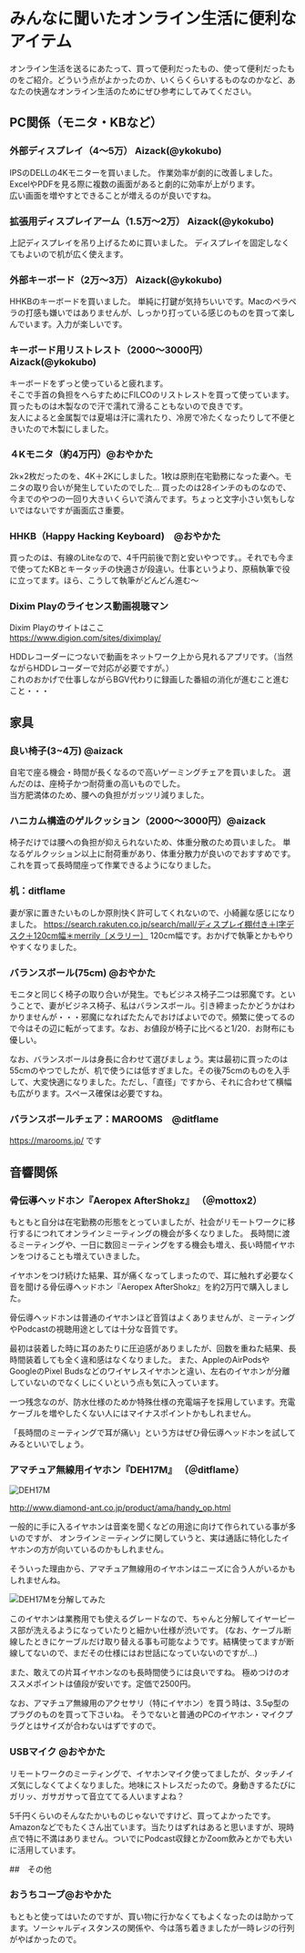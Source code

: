# みんなに聞いたオンライン生活に便利なアイテム

オンライン生活を送るにあたって、買って便利だったもの、使って便利だったものをご紹介。どういう点がよかったのか、いくらくらいするものなのかなど、あなたの快適なオンライン生活のためにぜひ参考にしてみてください。

## PC関係（モニタ・KBなど）
### 外部ディスプレイ（4〜5万）  Aizack(@ykokubo)

IPSのDELLの4Kモニターを買いました。
作業効率が劇的に改善しました。ExcelやPDFを見る際に複数の画面があると劇的に効率が上がります。  
広い画面を増やすとできることが増えるのが良いですね。  

### 拡張用ディスプレイアーム（1.5万〜2万）  Aizack(@ykokubo)

上記ディスプレイを吊り上げるために買いました。
ディスプレイを固定しなくてもよいので机が広く使えます。  

### 外部キーボード（2万〜3万）  Aizack(@ykokubo)

HHKBのキーボードを買いました。
単純に打鍵が気持ちいいです。Macのペラペラの打感も嫌いではありませんが、しっかり打っている感じのものを買って楽しんでいます。入力が楽しいです。  

### キーボード用リストレスト（2000〜3000円）  Aizack(@ykokubo)

キーボードをずっと使っていると疲れます。  
そこで手首の負担をへらすためにFILCOのリストレストを買って使っています。買ったものは木製なので汗で濡れて滑ることもないので良きです。  
友人によると金属製では夏場は汗に濡れたり、冷房で冷たくなったりして不便ときいたので木製にしました。

### ４Kモニタ（約4万円）@おやかた

2k×2枚だったのを、4K＋2Kにしました。1枚は原則在宅勤務になった妻へ。モニタの取り合いが発生していたのでした…
買ったのは28インチのものなので、今までのやつの一回り大きいくらいで済んでます。ちょっと文字小さい気もしないではないですが画面広さ重要。  

### HHKB（Happy Hacking Keyboard)　@おやかた

買ったのは、有線のLiteなので、4千円前後で割と安いやつです。。それでも今まで使ってたKBとキータッチの快適さが段違い。仕事というより、原稿執筆で役に立ってます。ほら、こうして執筆がどんどん進む～


### Dixim Playのライセンス動画視聴マン
Dixim Playのサイトはここ  
https://www.digion.com/sites/diximplay/  

HDDレコーダーにつないで動画をネットワーク上から見れるアプリです。（当然ながらHDDレコーダーで対応が必要ですが。）  
これのおかげで仕事しながらBGV代わりに録画した番組の消化が進むこと進むこと・・・


## 家具
### 良い椅子(3~4万) @aizack

自宅で座る機会・時間が長くなるので高いゲーミングチェアを買いました。
選んだのは、座椅子かつ耐荷重の高いものでした。  
当方肥満体のため、腰への負担がガッツリ減りました。  

### ハニカム構造のゲルクッション（2000〜3000円）@aizack

椅子だけでは腰への負担が抑えられないため、体重分散のため買いました。
単なるゲルクッション以上に耐荷重があり、体重分散力が良いのでおすすめです。  
これを買って長時間座って作業できるようになりました。  

### 机：ditflame

妻が家に置きたいものしか原則快く許可してくれないので、小綺麗な感じになりました。
https://search.rakuten.co.jp/search/mall/ディスプレイ棚付き＋l字デスク＋120cm幅＊merrily〔メラリー〕 
120cm幅です。おかげで執筆とかもやりやすくなりました。  

### バランスボール(75cm)  @おやかた

モニタと同じく椅子の取り合いが発生。でもビジネス椅子二つは邪魔です。ということで、妻がビジネス椅子、私はバランスボール。引き締まったかどうかはわかりませんが・・・邪魔になればたたんでおけばよいでので。頻繁に使ってるので今はその辺に転がってます。なお、お値段が椅子に比べると1/20．お財布にも優しい。  

なお、バランスボールは身長に合わせて選びましょう。実は最初に買ったのは55cmのやつでしたが、机で使うには低すぎました。その後75cmのものを入手して、大変快適になりました。ただし、「直径」ですから、それに合わせて横幅も広がります。スペース確保は必要ですね。

### バランスボールチェア：MAROOMS　@ditflame  
https://marooms.jp/ です

## 音響関係

### 骨伝導ヘッドホン『Aeropex AfterShokz』 （＠mottox2）

もともと自分は在宅勤務の形態をとっていましたが、社会がリモートワークに移行するにつれてオンラインミーティングの機会が多くなりました。
長時間に渡るミーティングや、一日に数回ミーティングをする機会も増え、長い時間イヤホンをつけることも増えていきました。

イヤホンをつけ続けた結果、耳が痛くなってしまったので、耳に触れず必要なく音を聞ける骨伝導ヘッドホン『Aeropex AfterShokz』を約2万円で購入しました。

骨伝導ヘッドホンは普通のイヤホンほど音質はよくありませんが、ミーティングやPodcastの視聴用途としては十分な音質です。

最初は装着した時に耳のあたりに圧迫感がありましたが、回数を重ねた結果、長時間装着しても全く違和感はなくなりました。
また、AppleのAirPodsやGoogleのPixel Budsなどのワイヤレスイヤホンと違い、左右のイヤホンが分離していないのでなくしにくいという点も気に入っています。

一つ残念なのが、防水仕様のためか特殊仕様の充電端子を採用しています。充電ケーブルを増やしたくない人にはマイナスポイントかもしれません。

「長時間のミーティングで耳が痛い」という方はぜひ骨伝導ヘッドホンを試してみるといいでしょう。

### アマチュア無線用イヤホン『DEH17M』 （＠ditflame）

![DEH17M](images/chap-favorite-goods/DEH17M_1.JPG?scale=0.7)

http://www.diamond-ant.co.jp/product/ama/handy_op.html

一般的に手に入るイヤホンは音楽を聞くなどの用途に向けて作られている事が多いのですが、
オンラインミーティングに関していうと、実は通話に特化したイヤホンの方が向いているのかもしれません。

そういった理由から、アマチュア無線用のイヤホンはニーズに合う人がいるかもしれませんね。

![DEH17Mを分解してみた](images/chap-favorite-goods/DEH17M_2.JPG?scale=0.7)

このイヤホンは業務用でも使えるグレードなので、ちゃんと分解してイヤーピース部が洗えるようになっていたりと細かい仕様が渋いです。
(なお、ケーブル断線したときにケーブルだけ取り替える事も可能なようです。結構使ってますが断線してないので、まだその仕様にはお世話になっていないのですが…)

また、敢えての片耳イヤホンなのも長時間使うには良いですね。
極めつけのオススメポイントは値段が安いです。定価で2500円。

なお、アマチュア無線用のアクセサリ（特にイヤホン）を買う時は、3.5φ型のプラグのものを買って下さいね。
そうでないと普通のPCのイヤホン・マイクプラグとはサイズが合わないはずですので。

### USBマイク @おやかた 

リモートワークのミーティングで、イヤホンマイク使ってましたが、タッチノイズ気にしなくてよくなりました。地味にストレスだったので。身動きするたびにガリッ、ガサガサって音立ててる人いますよね？

5千円くらいのそんなたかいものじゃないですけど、買ってよかったです。Amazonなどでもたくさん出ています。当たりはずれはあると思いますが、現時点で特に不満はありません。ついでにPodcast収録とかZoom飲みとかでも大いに活用しています。

##　その他
### おうちコープ@おやかた  

もともと使ってはいたのですが、買い物に行かなくてもよくなったのは助かってます。ソーシャルディスタンスの関係や、今は落ち着きましたが一時レジの行列がやばかったので。  


